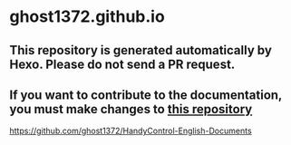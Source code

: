 # ghost1372.github.io
## This repository is generated automatically by Hexo. Please do not send a PR request.

## If you want to contribute to the documentation, you must make changes to [this repository](https://github.com/ghost1372/HandyControl-English-Documents)
https://github.com/ghost1372/HandyControl-English-Documents
